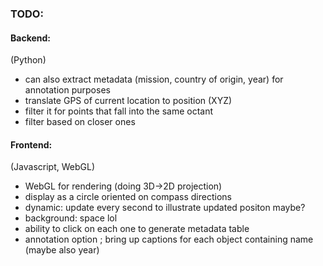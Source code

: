 ### TODO:
#### Backend:
(Python)
- can also extract metadata (mission, country of origin, year) for annotation purposes
- translate GPS of current location to position (XYZ)
- filter it for points that fall into the same octant
- filter based on closer ones

#### Frontend:
(Javascript, WebGL)
- WebGL for rendering (doing 3D->2D projection)
- display as a circle oriented on compass directions
- dynamic: update every second to illustrate updated positon maybe?
- background: space lol
- ability to click on each one to generate metadata table
- annotation option ; bring up captions for each object containing name (maybe also year)

